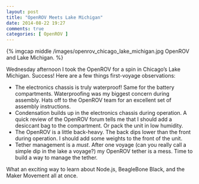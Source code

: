 ```yaml
---
layout: post
title: "OpenROV Meets Lake Michigan"
date: 2014-08-22 19:27
comments: true
categories: [ OpenROV ]
---
```

{% imgcap middle /images/openrov_chicago_lake_michigan.jpg OpenROV and Lake Michigan. %}

Wednesday afternoon I took the OpenROV for a spin in Chicago’s Lake Michigan. Success! Here are a few things first-voyage observations:
<!--more-->
* The electronics chassis is truly waterproof! Same for the battery compartments. Waterproofing was my biggest concern during assembly. Hats off to the OpenROV team for an excellent set of assembly instructions.
* Condensation builds up in the electronics chassis during operation. A quick review of the OpenROV forum tells me that I should add a desiccant bag to the compartment. Or pack the unit in low humidity.
* The OpenROV is a little back-heavy. The back dips lower than the front during operation. I should add some weights to the front of the unit.
* Tether management is a _must_. After one voyage (can you really call a
simple dip in the lake a voyage?) my OpenROV tether is a mess. Time to
build a way to manage the tether.

What an exciting way to learn about Node.js, BeagleBone Black, and the Maker Movement all at once.

